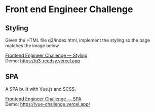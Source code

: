 # Front end Engineer Challenge

## Styling

Given the HTML file q3/index.html, implement the styling so the page matches the image below

[Frontend Engineer Challenge — Styling](https://github.com/khannanova/reedsy-coding-challenge/tree/main/q3)<br/>
Demo: https://q3-reedsy.vercel.app

## SPA

A SPA built with Vue.js and SCSS.

[Frontend Engineer Challenge — SPA](https://github.com/khannanova/reedsy-coding-challenge/tree/main/q4)<br/>
Demo: https://vue-challenge.vercel.app/
